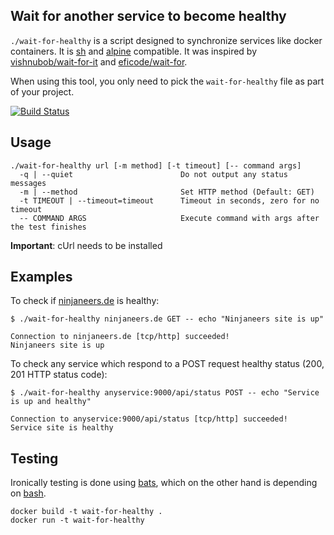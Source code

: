 ## Wait for another service to become healthy

`./wait-for-healthy` is a script designed to synchronize services like docker containers. It is [sh](https://en.wikipedia.org/wiki/Bourne_shell) and [alpine](https://alpinelinux.org/) compatible. It was inspired by [vishnubob/wait-for-it](https://github.com/vishnubob/wait-for-it) and [eficode/wait-for](https://github.com/eficode/wait-for).

When using this tool, you only need to pick the `wait-for-healthy` file as part of your project.

[![Build Status](https://travis-ci.org/ninjaneers-team/wait-for-healthy.svg?branch=master)](https://travis-ci.org/ninjaneers-team/wait-for-healthy)

## Usage

```
./wait-for-healthy url [-m method] [-t timeout] [-- command args]
  -q | --quiet                        Do not output any status messages
  -m | --method                       Set HTTP method (Default: GET)
  -t TIMEOUT | --timeout=timeout      Timeout in seconds, zero for no timeout
  -- COMMAND ARGS                     Execute command with args after the test finishes
```

**Important**: cUrl needs to be installed

## Examples

To check if [ninjaneers.de](https://ninjaneers.de) is healthy:

```
$ ./wait-for-healthy ninjaneers.de GET -- echo "Ninjaneers site is up"

Connection to ninjaneers.de [tcp/http] succeeded!
Ninjaneers site is up
```

To check any service which respond to a POST request healthy status (200, 201 HTTP status code):

```
$ ./wait-for-healthy anyservice:9000/api/status POST -- echo "Service is up and healthy"

Connection to anyservice:9000/api/status [tcp/http] succeeded!
Service site is healthy
```

## Testing

Ironically testing is done using [bats](https://github.com/sstephenson/bats), which on the other hand is depending on [bash](https://en.wikipedia.org/wiki/Bash_(Unix_shell)).

    docker build -t wait-for-healthy .
    docker run -t wait-for-healthy


